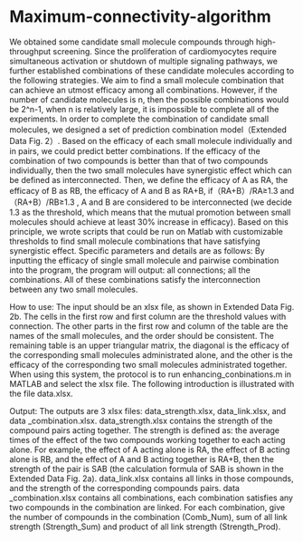 # Maximum-connectivity-algorithm
We obtained some candidate small molecule compounds through high-throughput screening. Since the proliferation of cardiomyocytes require simultaneous activation or shutdown of multiple signaling pathways, we further established combinations of these candidate molecules according to the following strategies.
We aim to find a small molecule combination that can achieve an utmost efficacy among all combinations. However, if the number of candidate molecules is n, then the possible combinations would be 2^n-1, when n is relatively large, it is impossible to complete all of the experiments. In order to complete the combination of candidate small molecules, we designed a set of prediction combination model（Extended Data Fig. 2）. Based on the efficacy of each small molecule individually and in pairs, we could predict better combinations.
If the efficacy of the combination of two compounds is better than that of two compounds individually, then the two small molecules have synergistic effect which can be defined as interconnected. Then, we define the efficacy of A as RA, the efficacy of B as RB, the efficacy of A and B as RA+B, if（RA+B）/RA≥1.3 and（RA+B）/RB≥1.3 , A and B are considered to be interconnected (we decide 1.3 as the threshold, which means that the mutual promotion between small molecules should achieve at least 30% increase in efficacy). 
Based on this principle, we wrote scripts that could be run on Matlab with customizable thresholds to find small molecule combinations that have satisfying synergistic effect. Specific parameters and details are as follows:
By inputting the efficacy of single small molecule and pairwise combination into the program, the program will output: all connections; all the combinations. All of these combinations satisfy the interconnection between any two small molecules.


How to use:
The input should be an xlsx file, as shown in Extended Data Fig. 2b. The cells in the first row and first column are the threshold values with connection. The other parts in the first row and column of the table are the names of the small molecules, and the order should be consistent. The remaining table is an upper triangular matrix, the diagonal is the efficacy of the corresponding small molecules administrated alone, and the other is the efficacy of the corresponding two small molecules administrated together. When using this system, the protocol is to run enhancing_conbinations.m in MATLAB and select the xlsx file. The following introduction is illustrated with the file data.xlsx.

Output:
The outputs are 3 xlsx files: data_strength.xlsx, data_link.xlsx, and data _combination.xlsx.
data_strength.xlsx contains the strength of the compound pairs acting together. The strength is defined as: the average times of the effect of the two compounds working together to each acting alone. For example, the effect of A acting alone is RA, the effect of B acting alone is RB, and the effect of A and B acting together is RA+B, then the strength of the pair is SAB (the calculation formula of SAB is shown in the Extended Data Fig. 2a).
data_link.xlsx contains all links in those compounds, and the strength of the corresponding compounds pairs.
data _combination.xlsx contains all combinations, each combination satisfies any two compounds in the combination are linked. For each combination, give the number of compounds in the combination (Comb_Num), sum of all link strength (Strength_Sum) and product of all link strength (Strength_Prod).


